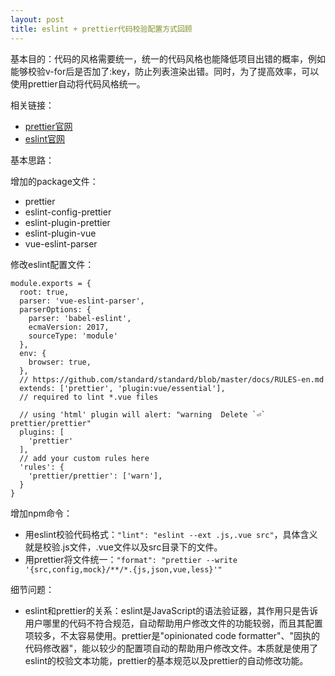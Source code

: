 ```yaml
---
layout: post
title: eslint + prettier代码校验配置方式回顾
---
```


基本目的：代码的风格需要统一，统一的代码风格也能降低项目出错的概率，例如能够校验v-for后是否加了:key，防止列表渲染出错。同时，为了提高效率，可以使用prettier自动将代码风格统一。

相关链接：

* [prettier官网](https://prettier.io/)
* [eslint官网](http://eslint.cn/docs/user-guide/configuring)

基本思路：

增加的package文件：

* prettier
* eslint-config-prettier
* eslint-plugin-prettier
* eslint-plugin-vue
* vue-eslint-parser

修改eslint配置文件：

```
module.exports = {
  root: true,
  parser: 'vue-eslint-parser',
  parserOptions: {
    parser: 'babel-eslint',
    ecmaVersion: 2017,
    sourceType: 'module'
  },
  env: {
    browser: true,
  },
  // https://github.com/standard/standard/blob/master/docs/RULES-en.md
  extends: ['prettier', 'plugin:vue/essential'],
  // required to lint *.vue files

  // using 'html' plugin will alert: "warning  Delete `⏎`  prettier/prettier"
  plugins: [
    'prettier'
  ],
  // add your custom rules here
  'rules': {
    'prettier/prettier': ['warn'],
  }
}
```

增加npm命令：

* 用eslint校验代码格式：```"lint": "eslint --ext .js,.vue src"```，具体含义就是校验.js文件，.vue文件以及src目录下的文件。
* 用prettier将文件统一：```"format": "prettier --write '{src,config,mock}/**/*.{js,json,vue,less}'"```


细节问题：

* eslint和prettier的关系：eslint是JavaScript的语法验证器，其作用只是告诉用户哪里的代码不符合规范，自动帮助用户修改文件的功能较弱，而且其配置项较多，不太容易使用。prettier是"opinionated code formatter"、"固执的代码修改器"，能以较少的配置项自动的帮助用户修改文件。本质就是使用了eslint的校验文本功能，prettier的基本规范以及prettier的自动修改功能。